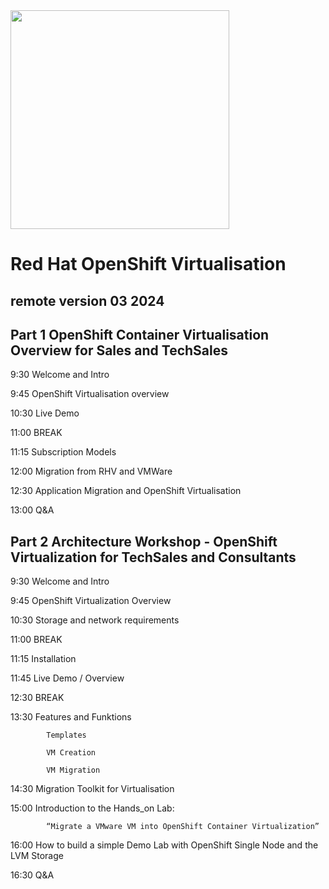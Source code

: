 <img src="" width="350" height="350">

# Red Hat OpenShift Virtualisation
## remote version 03 2024

## Part 1 OpenShift Container Virtualisation Overview for Sales and TechSales 


9:30		Welcome and Intro

9:45		OpenShift Virtualisation overview

10:30		Live Demo

11:00		BREAK		

11:15		Subscription Models

12:00		Migration from RHV and VMWare

12:30		Application Migration and OpenShift Virtualisation

13:00		Q&A

## Part 2 Architecture Workshop - OpenShift Virtualization for TechSales and Consultants 

9:30		Welcome and Intro

9:45		OpenShift Virtualization Overview 

10:30		Storage and network requirements

11:00		BREAK

11:15		Installation 		

11:45		Live Demo / Overview 

12:30		BREAK

13:30		Features and Funktions

			Templates

			VM Creation

			VM Migration

14:30		Migration Toolkit for Virtualisation

15:00		Introduction to the Hands_on Lab: 
            
            “Migrate a VMware VM into OpenShift Container Virtualization”

16:00		How to build a simple Demo Lab with OpenShift Single Node and the LVM Storage

16:30		Q&A